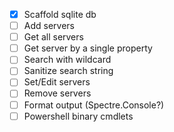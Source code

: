 - [x] Scaffold sqlite db
- [ ] Add servers
- [ ] Get all servers
- [ ] Get server by a single property
- [ ] Search with wildcard
- [ ] Sanitize search string
- [ ] Set/Edit servers
- [ ] Remove servers
- [ ] Format output (Spectre.Console?)
- [ ] Powershell binary cmdlets